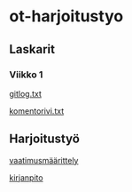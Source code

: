 # ot-harjoitustyo

## Laskarit
### Viikko 1
[gitlog.txt](laskarit/viikko1/gitlog.txt)

[komentorivi.txt](laskarit/viikko1/komentorivi.txt)

## Harjoitustyö
[vaatimusmäärittely](dokumentaatio/vaatimusmäärittely.md)

[kirjanpito](dokumentaatio/kirjanpito.md)